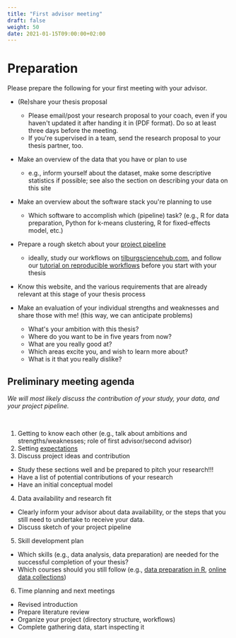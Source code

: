 ```yaml
---
title: "First advisor meeting"
draft: false
weight: 50
date: 2021-01-15T09:00:00+02:00
---
```


# Preparation

Please prepare the following for your first meeting with your advisor.

* (Re)share your thesis proposal
    * Please email/post your research proposal to your coach, even if you haven't updated it after handing it in (PDF format). Do so at least three days before the meeting.
    * If you're supervised in a team, send the research proposal to your thesis partner, too.

* Make an overview of the data that you have or plan to use
    * e.g., inform yourself about the dataset, make some descriptive statistics if possible; see also the section on describing your data on this site

* Make an overview about the software stack you're planning to use
    * Which software to accomplish which (pipeline) task? (e.g., R for data preparation, Python for k-means clustering, R for fixed-effects model, etc.)

* Prepare a rough sketch about your [project pipeline](/pipeline)
    * ideally, study our workflows on [tilburgsciencehub.com](http://tilburgsciencehub.com/workflow), and follow our [tutorial on reproducible workflows](http://tilburgsciencehub.com/tutorial) before you start with your thesis

* Know this website, and the various requirements that are already relevant at this stage of your thesis process

* Make an evaluation of your individual strengths and weaknesses and share those with me! (this way, we can anticipate problems)
    * What's your ambition with this thesis?
    * Where do you want to be in five years from now?
    * What are you really good at?
    * Which areas excite you, and wish to learn more about?
    * What is it that you really dislike?

## Preliminary meeting agenda

*We will most likely discuss the contribution of your study, your data, and your project pipeline.*

<br>

1. Getting to know each other (e.g., talk about ambitions and strengths/weaknesses; role of first advisor/second advisor)
2. Setting [expectations](../expectation)
3. Discuss project ideas and contribution
  * Study these sections well and be prepared to pitch your research!!!
  * Have a list of potential contributions of your research
  * Have an initial conceptual model
4. Data availability and research fit
  * Clearly inform your advisor about data availability, or the steps that you still need to undertake to receive your data.
  * Discuss sketch of your project pipeline
5. Skill development plan
  * Which skills (e.g., data analysis, data preparation) are needed for the successful completion of your thesis?
  * Which courses should you still follow (e.g., [data preparation in R](https://dprep.hannesdatta.com), [online data collections](https://odcm.hannesdatta.com))
6. Time planning and next meetings
  - Revised introduction
  - Prepare literature review
  - Organize your project (directory structure, workflows)
  - Complete gathering data, start inspecting it
